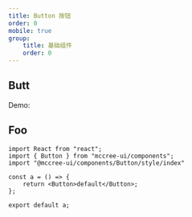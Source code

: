 ```yaml
---
title: Button 按钮
order: 0
mobile: true
group:
    title: 基础组件
    order: 0
---
```


  <!-- path: base -->

## Butt

Demo:

## Foo

<!-- Demo: -->

```tsx
import React from "react";
import { Button } from "mccree-ui/components";
import "@mccree-ui/components/Button/style/index"

const a = () => {
    return <Button>default</Button>;
};

export default a;
```

<code src="../demo/test.tsx"></code>
